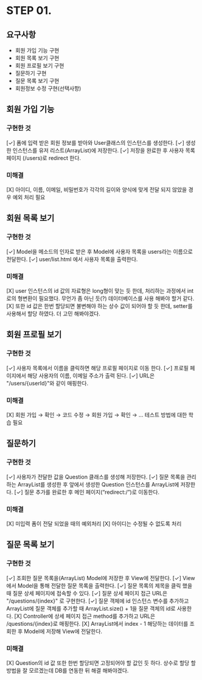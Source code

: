 # STEP 01.

## 요구사항

- 회원 가입 기능 구현
- 회원 목록 보기 구현
- 회원 프로필 보기 구현
- 질문하기 구현
- 질문 목록 보기 구현
- 회원정보 수정 구현(선택사항)

## 회원 가입 기능

### 구현한 것

[✓]  폼에 입력 받은 회원 정보를 받아와 User클래스의 인스턴스를 생성한다.
[✓]  생성한 인스턴스를 유저 리스트(ArrayList)에 저장한다.
[✓]  저장을 완료한 후 사용자 목록 페이지 (/users)로 redirect 한다.

### 미해결

[X]  아이디, 이름, 이메일, 비밀번호가 각각의 길이와 양식에 맞게 전달 되지 않았을 경우 예외 처리 필요

## 회원 목록 보기

### 구현한 것

[✓]  Model을 메소드의 인자로 받은 후 Model에 사용자 목록을 users라는 이름으로 전달한다.
[✓]  user/list.html 에서 사용자 목록을 출력한다.

### 미해결

[X]  user 인스턴스의 id 값의 자료형은 long형이 맞는 듯 한데,  처리하는 과정에서 int로의 형변환이 필요했다. 무언가 좀 아닌 듯(?) 데이터베이스를 사용 해봐야 할거 같다.
[X]  또한 id 값은 한번 할당되면 불변해야 하는 상수 값이 되어야 할 듯 한데, setter를 사용해서 할당 하였다. 더 고민 해봐야겠다.

## 회원 프로필 보기

### 구현한 것

[✓]  사용자 목록에서 이름을 클릭하면 해당 프로필 페이지로 이동 한다.
[✓]  프로필 페이지에서 해당 사용자의 이름, 이메일 주소가 출력 된다.
[✓]  URL은 "/users/{userId}"와 같이 매핑한다.

### 미해결

[X]  회원 가입 → 확인 → 코드 수정 → 회원 가입 → 확인 → ... 테스트 방법에 대한 학습 필요

## 질문하기

### 구현한 것

[✓]  사용자가 전달한 값을 Question 클래스를 생성해 저장한다.
[✓]  질문 목록을 관리하는 ArrayList를 생성한 후 앞에서 생성한 Question 인스턴스를 ArrayList에 저장한다.
[✓]  질문 추가를 완료한 후 메인 페이지(“redirect:/”)로 이동한다.

### 미해결

[X]  미입력 폼이 전달 되었을 때의 예외처리
[X]  아이디는 수정될 수 없도록 처리

## 질문 목록 보기

### 구현한 것

[✓]  조회한 질문 목록을(ArrayList) Model에 저장한 후 View에 전달한다.
[✓]  View에서 Model을 통해 전달한 질문 목록을 출력한다.
[✓]  질문 목록의 제목을 클릭 했을 때 질문 상세 페이지에 접속할 수 있다.
[✓]  질문 상세 페이지 접근 URL은 "/questions/{index}" 로 구현한다.
[✓]  질문 객체에 id 인스턴스 변수를 추가하고 ArrayList에 질문 객체를 추가할 때 ArrayList.size() + 1을 질문 객체의 id로 사용한다.
[X]  Controller에 상세 페이지 접근 method를 추가하고 URL은 /questions/{index}로 매핑한다.
[X]  ArrayList에서 index - 1 해당하는 데이터를 조회한 후 Model에 저장해 View에 전달한다.

### 미해결

[X]  Question의 id 값 또한 한번 할당되면 고정되어야 할 값인 듯 하다. 상수로 할당 할 방법을 잘 모르겠는데 DB를 연동한 뒤 해결 해봐야겠다.

